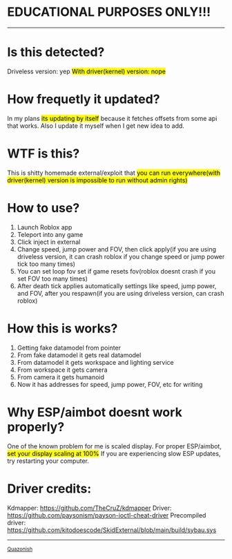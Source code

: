 # EDUCATIONAL PURPOSES ONLY!!!
***
# Is this detected?
Driveless version: yep
<mark>With driver(kernel) version: nope</mark>

# How frequetly it updated?
In my plans <mark>its updating by itself</mark> because it fetches offsets from some api that works.
Also I update it myself when I get new idea to add.
# WTF is this?
This is shitty homemade external/exploit that <mark>you can run everywhere(with driver(kernel) version is impossible to run without admin rights)</mark>
# How to use?
1. Launch Roblox app
2. Teleport into any game
3. Click inject in external
4. Change speed, jump power and FOV, then click apply(if you are using driveless version, it can crash roblox if you change speed or jump power tick too many times)
5. You can set loop fov set if game resets fov(roblox doesnt crash if you set FOV too many times)
6. After death tick applies automatically settings like speed, jump power, and FOV, after you respawn(if you are using driveless version, can crash roblox)
# How this is works?
1. Getting fake datamodel from pointer
2. From fake datamodel it gets real datamodel
3. From datamodel it gets workspace and lighting service
4. From workspace it gets camera
5. From camera it gets humanoid
6. Now it has addresses for speed, jump power, FOV, etc for writing
# Why ESP/aimbot doesnt work properly?
One of the known problem for me is scaled display. For proper ESP/aimbot, <mark>set your display scaling at 100%</mark>
If you are experiencing slow ESP updates, try restarting your computer.
# Driver credits:
Kdmapper: https://github.com/TheCruZ/kdmapper
Driver: https://github.com/paysonism/payson-ioctl-cheat-driver
Precompiled driver: https://github.com/kitodoescode/SkidExternal/blob/main/build/sybau.sys
***
<sub>[Quazonish](https://github.com/Quazonish/)</sub>